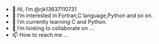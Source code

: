 - 👋 Hi, I’m @rjk13637110731
- 👀 I’m interested in Fortran,C language,Python and so on.
- 🌱 I’m currently learning C and Python.
- 💞️ I’m looking to collaborate on ...
- 📫 How to reach me ...

<!---
rjk13637110731/rjk13637110731 is a ✨ special ✨ repository because its `README.md` (this file) appears on your GitHub profile.
You can click the Preview link to take a look at your changes.
--->
